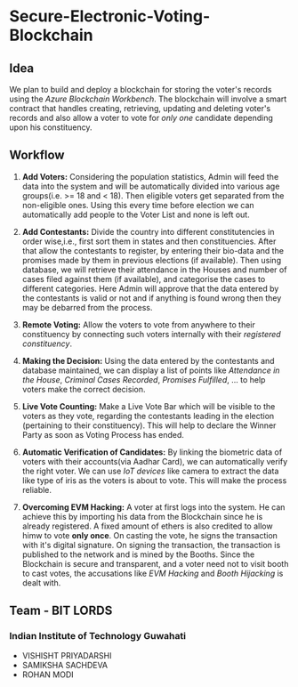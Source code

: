 # Secure-Electronic-Voting-Blockchain
## Idea
We plan to build and deploy a blockchain for storing the voter's records using the *Azure Blockchain Workbench*. The blockchain will involve a smart contract that handles creating, retrieving, updating and deleting voter's records and also allow a voter to vote for *only one* candidate depending upon his constituency.

## Workflow
1. **Add Voters:** Considering the population statistics, Admin will feed the data into the system and will be automatically divided into various age groups(i.e. >= 18 and < 18).
Then eligible voters get separated from the non-eligible ones.
Using this every time before election we can automatically add people to the Voter List and none is left out.

2. **Add Contestants:** Divide the country into different constitutencies in order wise,i.e., first sort them in states and then constituencies. After that allow the contestants to register, by entering their bio-data and the promises made by them in previous elections (if available). Then using database, we will retrieve their attendance in the Houses and number of cases filed against them (if available), and categorise the cases to different categories.
Here Admin will approve that the data entered by the contestants is valid or not and if anything is found wrong then they may be debarred from the process.

3. **Remote Voting:** Allow the voters to vote from anywhere to their constituency by connecting such voters internally with their *registered constituency*.

4. **Making the Decision:** Using the data entered by the contestants and database maintained, we can display a list of points like *Attendance in the House*, *Criminal Cases Recorded*, *Promises Fulfilled*, ... to help voters make the correct decision.

5. **Live Vote Counting:** Make a Live Vote Bar which will be visible to the voters as they vote, regarding the contestants leading in the election (pertaining to their constituency). This will help to declare the Winner Party as soon as Voting Process has ended.

6. **Automatic Verification of Candidates:** By linking the biometric data of voters with their accounts(via Aadhar Card), we can automatically verify the right voter. We can use *IoT devices* like camera to extract the data like type of iris as the voters is about to vote. This will make the process reliable.

7. **Overcoming EVM Hacking:** A voter at first logs into the system. He can achieve this by importing his data from the Blockchain since he is already registered. A fixed amount of ethers is also credited to allow himw to vote **only once**. On casting the vote, he signs the transaction with it's digital signature. On signing the transaction, the transaction is published to the network and is mined by the Booths. Since the Blockchain is secure and transparent, and a voter need not to visit booth to cast votes, the accusations like *EVM Hacking* and *Booth Hijacking* is dealt with.

## Team - BIT LORDS

### Indian Institute of Technology Guwahati

- VISHISHT PRIYADARSHI
- SAMIKSHA SACHDEVA
- ROHAN MODI
